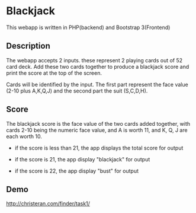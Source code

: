 Blackjack
=====

This webapp is written in PHP(backend) and Bootstrap 3(Frontend)

Description
-----------
The webapp accepts 2 inputs. these represent 2 playing cards out of 52 card deck. Add these two cards together to 
produce a blackjack score and print the score at the top of the screen.

Cards will be identified by the input. The first part represent the face value (2-10 plus A,K,Q,J) and the second part the suit (S,C,D,H).



Score
-----
The blackjack score is the face value of the two cards added together, with cards 2-10 being the numeric face value, and A is worth 11, and K, Q, J are each worth 10.

* if the score is less than 21, the app displays the total score for  output

* if the score is 21, the app display "blackjack" for output

* if the score is 22, the app display "bust" for output




Demo
----
http://christeran.com/finder/task1/
